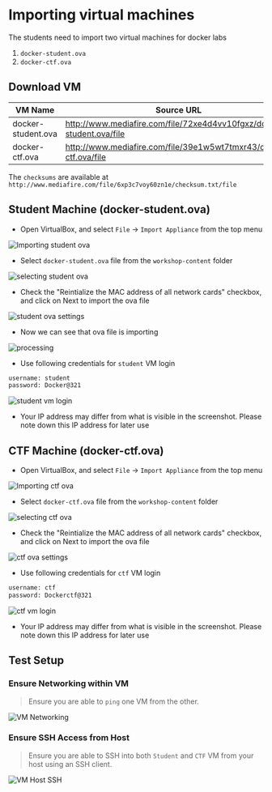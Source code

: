 # Importing virtual machines

The students need to import two virtual machines for docker labs

1. `docker-student.ova`
2. `docker-ctf.ova`


## Download VM

| VM Name | Source URL |
|---------|------------|
| docker-student.ova | http://www.mediafire.com/file/72xe4d4vv10fgxz/docker-student.ova/file |
| docker-ctf.ova | http://www.mediafire.com/file/39e1w5wt7tmxr43/docker-ctf.ova/file |

The `checksums` are available at `http://www.mediafire.com/file/6xp3c7voy60zn1e/checksum.txt/file`

## Student Machine (docker-student.ova)

* Open VirtualBox, and select `File` -> `Import Appliance` from the top menu

![Importing student ova](images/import-ova.png)

* Select `docker-student.ova` file from the `workshop-content` folder

![selecting student ova](images/select-student-ova.png)

* Check the "Reintialize the MAC address of all network cards" checkbox, and click on Next to import the ova file

![student ova settings](images/student-ova-settings.png)

* Now we can see that ova file is importing

![processing](images/processing.png)

* Use following credentials for `student` VM login

```bash
username: student
password: Docker@321
```

![student vm login](images/student-vm-login.png)

* Your IP address may differ from what is visible in the screenshot. Please note down this IP address for later use

## CTF Machine (docker-ctf.ova)


* Open VirtualBox, and select `File` -> `Import Appliance` from the top menu

![Importing ctf ova](images/import-ova.png)

* Select `docker-ctf.ova` file from the `workshop-content` folder

![selecting ctf ova](images/select-ctf-ova.png)

* Check the "Reintialize the MAC address of all network cards" checkbox, and click on Next to import the ova file

![ctf ova settings](images/ctf-ova-settings.png)

* Use following credentials for `ctf` VM login

```bash
username: ctf
password: Dockerctf@321
```

![ctf vm login](images/ctf-vm-login.png)

* Your IP address may differ from what is visible in the screenshot. Please note down this IP address for later use

## Test Setup

### Ensure Networking within VM

> Ensure you are able to `ping` one VM from the other.

![VM Networking](images/vm-networking.png)

### Ensure SSH Access from Host

> Ensure you are able to SSH into both `Student` and `CTF` VM from your host using an SSH client.

![VM Host SSH](images/vm-host-ssh.png)
